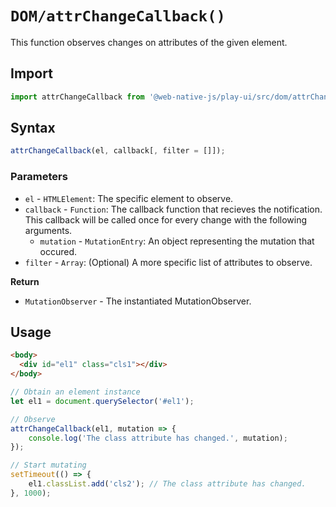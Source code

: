 # `DOM/attrChangeCallback()`
This function observes changes on attributes of the given element.

## Import

```js
import attrChangeCallback from '@web-native-js/play-ui/src/dom/attrChangeCallback.js';
```

## Syntax

```js
attrChangeCallback(el, callback[, filter = []]);
```

### Parameters
+ `el` - `HTMLElement`: The specific element to observe.
+ `callback` - `Function`: The callback function that recieves the notification. This callback will be called once for every change with the following arguments.
    + `mutation` - `MutationEntry`: An object representing the mutation that occured.
+ `filter` - `Array`: (Optional) A more specific list of attributes to observe.

**Return**
+ `MutationObserver` - The instantiated MutationObserver.

## Usage

```html
<body>
  <div id="el1" class="cls1"></div>
</body>
```

```js
// Obtain an element instance
let el1 = document.querySelector('#el1');

// Observe
attrChangeCallback(el1, mutation => {
    console.log('The class attribute has changed.', mutation);
});

// Start mutating
setTimeout(() => {
    el1.classList.add('cls2'); // The class attribute has changed.
}, 1000);
```